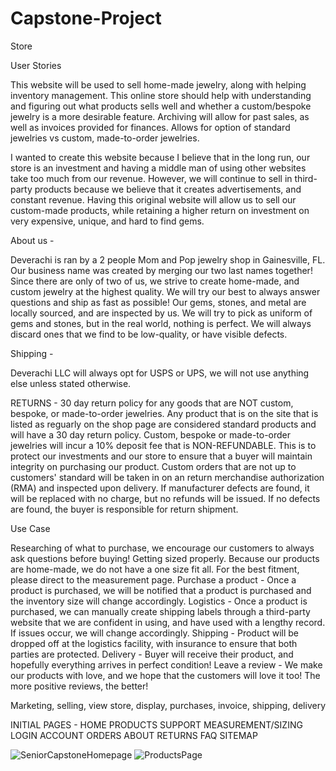 # Capstone-Project
Store

User Stories

This website will be used to sell home-made jewelry, along with helping inventory management.
This online store should help with understanding and figuring out what products sells well and whether a custom/bespoke jewelry is a more desirable feature.
Archiving will allow for past sales, as well as invoices provided for finances.
Allows for option of standard jewelries vs custom, made-to-order jewelries.

I wanted to create this website because I believe that in the long run, our store is an investment and having a middle man of using other websites take too much from our revenue. However, we will continue to sell in third-party products because we believe that it creates advertisements, and constant revenue. Having this original website will allow us to sell our custom-made products, while retaining a higher return on investment on very expensive, unique, and hard to find gems.

About us -

Deverachi is ran by a 2 people Mom and Pop jewelry shop in Gainesville, FL. Our business name was created by merging our two last names together!  Since there are only of two of us, we strive to create home-made, and custom jewelry at the highest quality. We will try our best to always answer questions and ship as fast as possible! 
Our gems, stones, and metal are locally sourced, and are inspected by us. We will try to pick as uniform of gems and stones, but in the real world, nothing is perfect. We will always discard ones that we find to be low-quality, or have visible defects.

Shipping - 

Deverachi LLC will always opt for USPS or UPS, we will not use anything else unless stated otherwise.

RETURNS - 
30 day return policy for any goods that are NOT custom, bespoke, or made-to-order jewelries. Any product that is on the site that is listed as reguarly on the shop page are considered standard products and will have a 30 day return policy.
Custom, bespoke or made-to-order jewelries will incur a 10% deposit fee that is NON-REFUNDABLE. This is to protect our investments and our store to ensure that a buyer will maintain integrity on purchasing our product. 
Custom orders that are not up to customers' standard will be taken in on an return merchandise authorization (RMA) and inspected upon delivery. If manufacturer defects are found, it will be replaced with no charge, but no refunds will be issued. 
If no defects are found, the buyer is responsible for return shipment.

Use Case

Researching of what to purchase, we encourage our customers to always ask questions before buying! 
Getting sized properly. Because our products are home-made, we do not have a one size fit all. For the best fitment, please direct to the measurement page. 
Purchase a product - Once a product is purchased, we will be notified that a product is purchased and the inventory size will change accordingly.
Logistics - Once a product is purchased, we can manually create shipping labels through a third-party website that we are confident in using, and have used with a lengthy record. If issues occur, we will change accordingly.
Shipping - Product will be dropped off at the logistics facility, with insurance to ensure that both parties are protected. 
Delivery - Buyer will receive their product, and hopefully everything arrives in perfect condition! 
Leave a review - We make our products with love, and we hope that the customers will love it too! The more positive reviews, the better!

Marketing, selling, view store, display, purchases, invoice, shipping, delivery

INITIAL PAGES -
HOME
PRODUCTS
SUPPORT
MEASUREMENT/SIZING
LOGIN
ACCOUNT
ORDERS
ABOUT
RETURNS
FAQ
SITEMAP





![SeniorCapstoneHomepage](https://github.com/jdevera0607/Capstone-Project/assets/114884200/604147e9-8585-4cbe-8a40-b6ad66be3945)
![ProductsPage](https://github.com/jdevera0607/Capstone-Project/assets/114884200/cd5017ab-a8c4-4efe-a925-9599cfaaa889)
